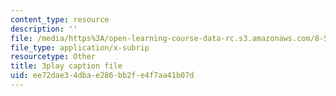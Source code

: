 ```yaml
---
content_type: resource
description: ''
file: /media/https%3A/open-learning-course-data-rc.s3.amazonaws.com/8-591j-systems-biology-fall-2014/ee72dae34dbae286bb2fe4f7aa41b07d_03bVGr-vYHQ.srt
file_type: application/x-subrip
resourcetype: Other
title: 3play caption file
uid: ee72dae3-4dba-e286-bb2f-e4f7aa41b07d
---
```

